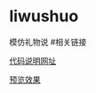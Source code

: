 # liwushuo
模仿礼物说
#相关链接

[代码说明网址](http://elephstor.com/blog/%E3%80%8C%E7%A4%BC%E7%89%A9%E8%AF%B4liwushuo-com%E3%80%8D%E7%9A%84%E6%A8%A1%E4%BB%BF%E5%92%8C%E6%94%B9%E8%BF%9B/)

[预览效果](http://elephstor.com/code/liwushuo/)